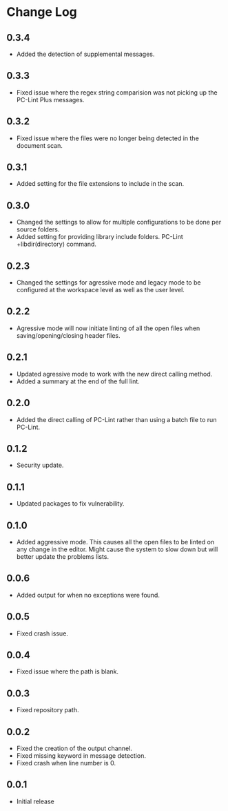 # Change Log

## 0.3.4

- Added the detection of supplemental messages.

## 0.3.3

- Fixed issue where the regex string comparision was not picking up the PC-Lint Plus messages.

## 0.3.2

- Fixed issue where the files were no longer being detected in the document scan.

## 0.3.1

- Added setting for the file extensions to include in the scan.

## 0.3.0

- Changed the settings to allow for multiple configurations to be done per source folders.
- Added setting for providing library include folders. PC-Lint +libdir(directory) command.

## 0.2.3

- Changed the settings for agressive mode and legacy mode to be configured at the workspace level as well as the user level.

## 0.2.2

- Agressive mode will now initiate linting of all the open files when saving/opening/closing header files.

## 0.2.1

- Updated agressive mode to work with the new direct calling method.
- Added a summary at the end of the full lint.

## 0.2.0

- Added the direct calling of PC-Lint rather than using a batch file to run PC-Lint.

## 0.1.2

- Security update.

## 0.1.1

- Updated packages to fix vulnerability.

## 0.1.0

- Added aggressive mode. This causes all the open files to be linted on any change in the editor. Might cause the system to slow down but will better update the problems lists.

## 0.0.6

- Added output for when no exceptions were found.

## 0.0.5

- Fixed crash issue.

## 0.0.4

- Fixed issue where the path is blank.

## 0.0.3

- Fixed repository path.

## 0.0.2

- Fixed the creation of the output channel.
- Fixed missing keyword in message detection.
- Fixed crash when line number is 0.

## 0.0.1

- Initial release